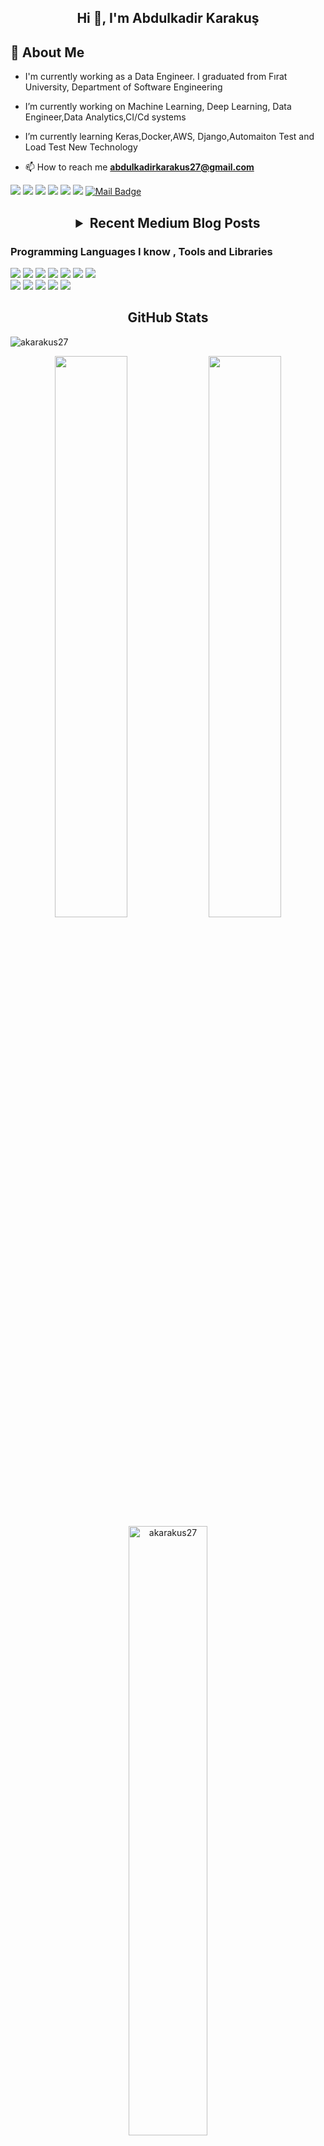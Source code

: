 <h2 align="center">Hi 👋, I'm Abdulkadir Karakuş</h2>

## 📖  About Me
- <p align="left"> I'm currently working as a Data Engineer. I graduated from Fırat University, Department of Software Engineering </p>
- <p align="leftleft"> I’m currently working on Machine Learning, Deep Learning, Data Engineer,Data Analytics,CI/Cd systems  </p>
- <p align="left"> I’m currently learning Keras,Docker,AWS, Django,Automaiton Test and Load Test New Technology</a></p>
 
 

- 📫 How to reach me **abdulkadirkarakus27@gmail.com**

[![](https://img.shields.io/badge/medium-%2312100E.svg?&style=for-the-badge&logo=medium&logoColor=white)](https://abdulkadirkarakus.medium.com/)
[![](https://img.shields.io/badge/Kaggle-%2312100E.svg?&style=for-the-badge&logo=kaggle&logoColor=white)](https://www.kaggle.com/akarakus27)
[![](https://img.shields.io/badge/Data%20Science%20Earth-%2312100E.svg?&style=flat)](https://www.datasciencearth.com/author/abdulkadirkarakus/)
[![](https://img.shields.io/badge/-Hackerrank-2EC866?style=flat&logo=HackerRank&logoColor=white)](https://www.hackerrank.com/abdulkadirkarak1)
[![](https://img.shields.io/badge/linkedin-%230077B5.svg?&style=for-the-badge&logo=linkedin&logoColor=black)](https://www.linkedin.com/in/akarakus27/)
[![](https://img.shields.io/badge/twitter-%231DA1F2.svg?&style=for-the-badge&logo=twitter&logoColor=black)](https://twitter.com/A_karakus27/)
[![Mail Badge](https://img.shields.io/badge/abdulkadirkarakus27@gmail.com-c14438?style=for-the-badge&logo=Gmail&logoColor=white&link=mailto:abdulkadirkarakus27@gmail.com)](mailto:abdulkadirkarakus27@gmail.com)


<h2 align="center"><details><summary>Recent Medium Blog Posts</summary>
   <p align="center"> 
      <a href="https://medium.com/@akarakus27/k-means-algoritmas%C4%B1-d81f19458e06">K-Means Algoritması</a>    
   </p>
   <p align="center">
      <a href="https://medium.com/deep-learning-turkiye/k%C3%BCmeleme-6ca62face492">KÜMELEME (Clustering)</a>
   </p>
   <p align="center">
      <a href="https://abdulkadirkarakus.medium.com/churn-projesi-m%C3%BC%C5%9Fteri-terk-tahmini-efb655e06033">Churn Projesi: Müşteri Terk Tahmini
   </a>
   </p>
   <p align="center">
      <a href="https://abdulkadirkarakus.medium.com/lambda-vs-kappa-in-depth-comparison-of-data-processing-architectures-7c12572bb7c7"> EN -Lambda vs. Kappa: In-Depth Comparison of Data Processing Architectures</a>
   </p>
   <p align="center">
      <a href="https://abdulkadirkarakus.medium.com/lambda-vs-kappa-veri-i%CC%87%C5%9Fleme-mimarileri-aras%C4%B1ndaki-detayl%C4%B1-kar%C5%9F%C4%B1la%C5%9Ft%C4%B1rma-d957437547ad">TR -Lambda vs. Kappa: Veri İşleme Mimarileri Arasındaki Detaylı Karşılaştırma</a>
   </p>
   <p align="center">
      <a href="https://abdulkadirkarakus.medium.com/sql-tetikleyiciler-veritaban%C4%B1n%C4%B1z%C4%B1-otomatikle%C5%9Ftirmenin-g%C3%BCc%C3%BC-765cdb377365">SQL Tetikleyiciler: Veritabanınızı Otomatikleştirmenin Gücü</a>
   </p>
   <p align="center">
      <a href="https://abdulkadirkarakus.medium.com/key-to-success-in-data-engineering-projects-a-comprehensive-guide-ec32b33f98b9">Key to Success in Data Engineering Projects: A Comprehensive Guide</a>
   </p>
   

</details></h2>   

<h3> Programming Languages I know , Tools and Libraries </h3>
<div>
<img src="https://img.shields.io/badge/python%20-%2314354C.svg?&style=flat&logo=python&logoColor=white"/>
<img src="https://img.shields.io/badge/pandas%20-%23150458.svg?&style=flat&logo=pandas&logoColor=white" />
<img src="https://img.shields.io/badge/Numpy-%2312100E.svg?&style=flat&logo=numpy&logoColor=white" />
<img src="https://img.shields.io/badge/Django-%2312100E.svg?&style=flat&logo=django&logoColor=white"/>  
<img src="https://img.shields.io/badge/Keras-%2312100E.svg?&style=flat&logo=keras&logoColor=white"/>
<img src="https://img.shields.io/badge/Selenium-%2312100E.svg?&style=flat&logo=selenium&logoColor=white"/>
<img src ="https://img.shields.io/badge/scala%20-%23150458.svg?&style=flat&logo=scala&logoColor=red%22"/>
</div>
<div>
 <img src="https://img.shields.io/badge/c%23%20-%23239120.svg?&style=flat&logo=c-sharp&logoColor=white"/>
<img src ="https://img.shields.io/badge/sqlite-%2307405e.svg?&style=flat&logo=sqlite&logoColor=white"/>
 <img src="https://img.shields.io/badge/git%20-%23F05033.svg?&style=flat&logo=git&logoColor=white"/>
 <img src="https://img.shields.io/badge/Jenkins-%2312100E.svg?&style=flat&logo=jenkins&logoColor=red"/>
 <img src="https://img.shields.io/badge/Postman-%2312100E.svg?&style=flat&logo=Postman&logoColor=orange"/>   
</div>



<h2 align="center">GitHub Stats</h2>
<p align="left"> <img src="https://komarev.com/ghpvc/?username=akarakus27" alt="akarakus27" /> </p> 
<p align="center">
   <img width="48%" src="https://github-readme-stats.vercel.app/api?username=akarakus27&show_icons=true&theme=tokyonight" />
   <img width="48%" src="https://github-readme-streak-stats.herokuapp.com/?user=akarakus27&theme=tokyonight" />
   <img width="50%" src="https://github-readme-stats.vercel.app/api/top-langs/?username=akarakus27&layout=compact&hide=html"  alt="akarakus27" />
</p>

 
